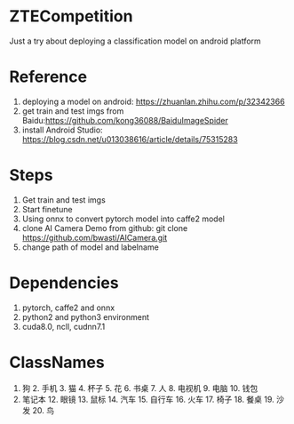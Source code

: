 # ZTECompetition
Just a try about deploying a classification model on android platform

# Reference
1. deploying a model on android: https://zhuanlan.zhihu.com/p/32342366
2. get train and test imgs from Baidu:https://github.com/kong36088/BaiduImageSpider
3. install Android Studio: https://blog.csdn.net/u013038616/article/details/75315283

# Steps
1. Get train and test imgs
2. Start finetune
3. Using onnx to convert pytorch model into caffe2 model
4. clone AI Camera Demo from github: git clone https://github.com/bwasti/AICamera.git
5. change path of model and labelname

# Dependencies
1. pytorch, caffe2 and onnx
2. python2 and python3 environment
3. cuda8.0, ncll, cudnn7.1

# ClassNames
1. 狗 2. 手机 3. 猫 4. 杯子 5. 花 6. 书桌 7. 人 8. 电视机 9. 电脑 10. 钱包
11. 笔记本 12. 眼镜 13. 鼠标 14. 汽车 15. 自行车 16. 火车 17. 椅子 18. 餐桌 19. 沙发 20. 鸟
